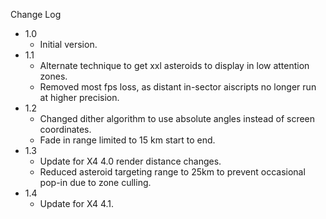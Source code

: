 
Change Log

* 1.0
  - Initial version.
* 1.1
  - Alternate technique to get xxl asteroids to display in low attention zones.
  - Removed most fps loss, as distant in-sector aiscripts no longer run at higher precision.
* 1.2
  - Changed dither algorithm to use absolute angles instead of screen coordinates.
  - Fade in range limited to 15 km start to end.
* 1.3
  - Update for X4 4.0 render distance changes.
  - Reduced asteroid targeting range to 25km to prevent occasional pop-in due to zone culling.
* 1.4
  - Update for X4 4.1.